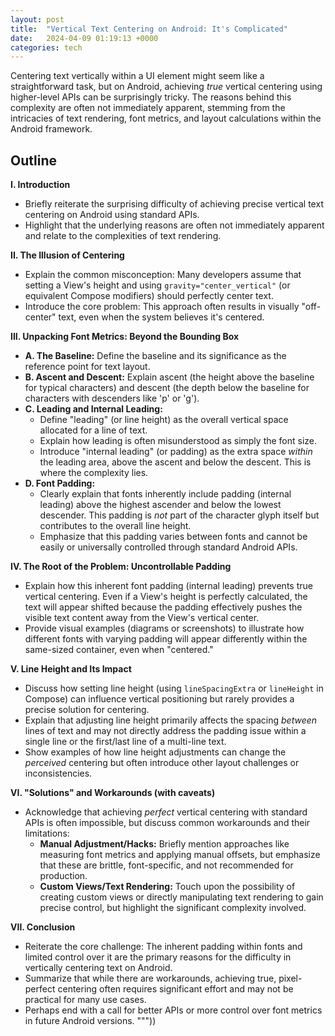 ```yaml
---
layout: post
title:  "Vertical Text Centering on Android: It's Complicated"
date:   2024-04-09 01:19:13 +0000
categories: tech
---
```


Centering text vertically within a UI element might seem like a straightforward task, but on Android, achieving *true* vertical centering using higher-level APIs can be surprisingly tricky. The reasons behind this complexity are often not immediately apparent, stemming from the intricacies of text rendering, font metrics, and layout calculations within the Android framework.

## Outline

**I. Introduction**

*   Briefly reiterate the surprising difficulty of achieving precise vertical text centering on Android using standard APIs.
*   Highlight that the underlying reasons are often not immediately apparent and relate to the complexities of text rendering.

**II. The Illusion of Centering**

*   Explain the common misconception: Many developers assume that setting a View's height and using `gravity="center_vertical"` (or equivalent Compose modifiers) should perfectly center text.
*   Introduce the core problem: This approach often results in visually "off-center" text, even when the system believes it's centered.

**III. Unpacking Font Metrics: Beyond the Bounding Box**

*   **A. The Baseline:** Define the baseline and its significance as the reference point for text layout.
*   **B. Ascent and Descent:** Explain ascent (the height above the baseline for typical characters) and descent (the depth below the baseline for characters with descenders like 'p' or 'g').
*   **C. Leading and Internal Leading:**
    *   Define "leading" (or line height) as the overall vertical space allocated for a line of text.
    *   Explain how leading is often misunderstood as simply the font size.
    *   Introduce "internal leading" (or padding) as the extra space *within* the leading area, above the ascent and below the descent. This is where the complexity lies.
*   **D. Font Padding:**
    *   Clearly explain that fonts inherently include padding (internal leading) above the highest ascender and below the lowest descender. This padding is *not* part of the character glyph itself but contributes to the overall line height.
    *   Emphasize that this padding varies between fonts and cannot be easily or universally controlled through standard Android APIs.

**IV. The Root of the Problem: Uncontrollable Padding**

*   Explain how this inherent font padding (internal leading) prevents true vertical centering. Even if a View's height is perfectly calculated, the text will appear shifted because the padding effectively pushes the visible text content away from the View's vertical center.
*   Provide visual examples (diagrams or screenshots) to illustrate how different fonts with varying padding will appear differently within the same-sized container, even when "centered."

**V. Line Height and Its Impact**

*   Discuss how setting line height (using `lineSpacingExtra` or `lineHeight` in Compose) can influence vertical positioning but rarely provides a precise solution for centering.
*   Explain that adjusting line height primarily affects the spacing *between* lines of text and may not directly address the padding issue within a single line or the first/last line of a multi-line text.
*   Show examples of how line height adjustments can change the *perceived* centering but often introduce other layout challenges or inconsistencies.

**VI. \"Solutions\" and Workarounds (with caveats)**

*   Acknowledge that achieving *perfect* vertical centering with standard APIs is often impossible, but discuss common workarounds and their limitations:
    *   **Manual Adjustment/Hacks:** Briefly mention approaches like measuring font metrics and applying manual offsets, but emphasize that these are brittle, font-specific, and not recommended for production.
    *   **Custom Views/Text Rendering:** Touch upon the possibility of creating custom views or directly manipulating text rendering to gain precise control, but highlight the significant complexity involved.

**VII. Conclusion**

*   Reiterate the core challenge: The inherent padding within fonts and limited control over it are the primary reasons for the difficulty in vertically centering text on Android.
*   Summarize that while there are workarounds, achieving true, pixel-perfect centering often requires significant effort and may not be practical for many use cases.
*   Perhaps end with a call for better APIs or more control over font metrics in future Android versions.
"""))
